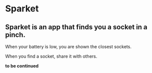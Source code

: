 # Sparket 

Sparket is an app that finds you a socket in a pinch.
----------------------------------------------------

When your battery is low, you are shown the closest sockets.

When you find a socket, share it with others.

__to be continued__
